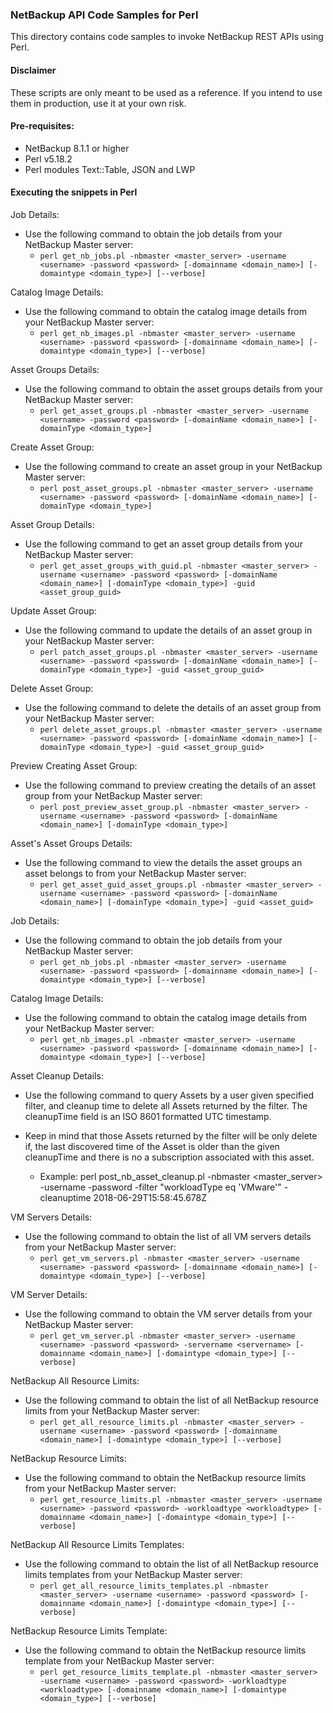 ### NetBackup API Code Samples for Perl

This directory contains code samples to invoke NetBackup REST APIs using Perl.

#### Disclaimer

These scripts are only meant to be used as a reference. If you intend to use them in production, use it at your own risk.

#### Pre-requisites:

- NetBackup 8.1.1 or higher
- Perl v5.18.2
- Perl modules Text::Table, JSON and LWP

#### Executing the snippets in Perl

Job Details:

- Use the following command to obtain the job details from your NetBackup Master server:
  - `perl get_nb_jobs.pl -nbmaster <master_server> -username <username> -password <password> [-domainname <domain_name>] [-domaintype <domain_type>] [--verbose]`


Catalog Image Details:

- Use the following command to obtain the catalog image details from your NetBackup Master server:
  - `perl get_nb_images.pl -nbmaster <master_server> -username <username> -password <password> [-domainname <domain_name>] [-domaintype <domain_type>] [--verbose]`

Asset Groups Details:

- Use the following command to obtain the asset groups details from your NetBackup Master server:
  - `perl get_asset_groups.pl -nbmaster <master_server> -username <username> -password <password> [-domainName <domain_name>] [-domainType <domain_type>]`

Create Asset Group:

- Use the following command to create an asset group in your NetBackup Master server:
  - `perl post_asset_groups.pl -nbmaster <master_server> -username <username> -password <password> [-domainName <domain_name>] [-domainType <domain_type>]`

Asset Group Details:

- Use the following command to get an asset group details from your NetBackup Master server:
  - `perl get_asset_groups_with_guid.pl -nbmaster <master_server> -username <username> -password <password> [-domainName <domain_name>] [-domainType <domain_type>] -guid <asset_group_guid>`

Update Asset Group:

- Use the following command to update the details of an asset group in your NetBackup Master server:
  - `perl patch_asset_groups.pl -nbmaster <master_server> -username <username> -password <password> [-domainName <domain_name>] [-domainType <domain_type>] -guid <asset_group_guid>`

Delete Asset Group:

- Use the following command to delete the details of an asset group from your NetBackup Master server:
  - `perl delete_asset_groups.pl -nbmaster <master_server> -username <username> -password <password> [-domainName <domain_name>] [-domainType <domain_type>] -guid <asset_group_guid>`

Preview Creating Asset Group:

- Use the following command to preview creating the details of an asset group from your NetBackup Master server:
  - `perl post_preview_asset_group.pl -nbmaster <master_server> -username <username> -password <password> [-domainName <domain_name>] [-domainType <domain_type>]`

Asset's Asset Groups Details:

- Use the following command to view the details the asset groups an asset belongs to from your NetBackup Master server:
  - `perl get_asset_guid_asset_groups.pl -nbmaster <master_server> -username <username> -password <password> [-domainName <domain_name>] [-domainType <domain_type>] -guid <asset_guid>`

Job Details:

- Use the following command to obtain the job details from your NetBackup Master server:
  - `perl get_nb_jobs.pl -nbmaster <master_server> -username <username> -password <password> [-domainname <domain_name>] [-domaintype <domain_type>] [--verbose]`


Catalog Image Details:

- Use the following command to obtain the catalog image details from your NetBackup Master server:
  - `perl get_nb_images.pl -nbmaster <master_server> -username <username> -password <password> [-domainname <domain_name>] [-domaintype <domain_type>] [--verbose]`


Asset Cleanup Details:
- Use the following command to query Assets by a user given specified filter, and cleanup time to delete all Assets returned by the filter. The cleanupTime field is an 
ISO 8601 formatted UTC timestamp.
- Keep in mind that those Assets returned by the filter will be only delete if, the last discovered time of the Asset is older than the given cleanupTime and there is 
no a subscription associated with this asset.

  - Example: perl post_nb_asset_cleanup.pl -nbmaster <master_server> -username <username> -password <pass> -filter "workloadType eq 'VMware'" -cleanuptime 2018-06-29T15:58:45.678Z

VM Servers Details:

- Use the following command to obtain the list of all VM servers details from your NetBackup Master server:
  - `perl get_vm_servers.pl -nbmaster <master_server> -username <username> -password <password> [-domainname <domain_name>] [-domaintype <domain_type>] [--verbose]`

VM Server Details:

- Use the following command to obtain the VM server details from your NetBackup Master server:
  - `perl get_vm_server.pl -nbmaster <master_server> -username <username> -password <password> -servername <servername> [-domainname <domain_name>] [-domaintype <domain_type>] [--verbose]`

NetBackup All Resource Limits:

- Use the following command to obtain the list of all NetBackup resource limits from your NetBackup Master server:
  - `perl get_all_resource_limits.pl -nbmaster <master_server> -username <username> -password <password> [-domainname <domain_name>] [-domaintype <domain_type>] [--verbose]`

NetBackup Resource Limits:

- Use the following command to obtain the NetBackup resource limits from your NetBackup Master server:
  - `perl get_resource_limits.pl -nbmaster <master_server> -username <username> -password <password> -workloadtype <workloadtype> [-domainname <domain_name>] [-domaintype <domain_type>] [--verbose]`

NetBackup All Resource Limits Templates:

- Use the following command to obtain the list of all NetBackup resource limits templates from your NetBackup Master server:
  - `perl get_all_resource_limits_templates.pl -nbmaster <master_server> -username <username> -password <password> [-domainname <domain_name>] [-domaintype <domain_type>] [--verbose]`

NetBackup Resource Limits Template:

- Use the following command to obtain the NetBackup resource limits template from your NetBackup Master server:
  - `perl get_resource_limits_template.pl -nbmaster <master_server> -username <username> -password <password> -workloadtype <workloadtype> [-domainname <domain_name>] [-domaintype <domain_type>] [--verbose]`
